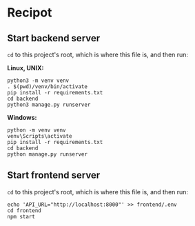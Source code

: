 # Recipot

## Start backend server

`cd` to this project's root, which is where this file is, and then run:

**Linux, UNIX:**

```
python3 -m venv venv
. $(pwd)/venv/bin/activate
pip install -r requirements.txt
cd backend
python3 manage.py runserver
```

**Windows:**

```
python -m venv venv
venv\Scripts\activate
pip install -r requirements.txt
cd backend
python manage.py runserver
```

## Start frontend server

`cd` to this project's root, which is where this file is, and then run:

```
echo 'API_URL="http://localhost:8000"' >> frontend/.env
cd frontend
npm start
```
